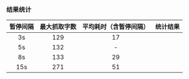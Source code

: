 ### 结果统计

| 暂停间隔 | 最大抓取字数 | 平均耗时（含暂停间隔）| 统计结果 |
| :----: | :----: |:----:| :----: |
| 3s | 129 | 17 |
| 5s | 132 | - |
| 8s | 133 | 29 | 
| 15s | 271 | 51 |
